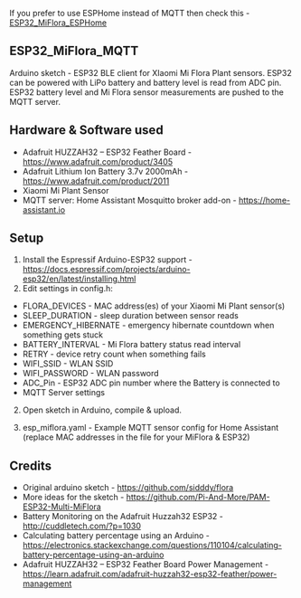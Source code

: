If you prefer to use ESPHome instead of MQTT then check this - [ESP32_MiFlora_ESPHome](https://github.com/e6on/ESP32_MiFlora_ESPHome)

## ESP32_MiFlora_MQTT

Arduino sketch - ESP32 BLE client for XIaomi Mi Flora Plant sensors. ESP32 can be powered with LiPo battery and battery level is read from ADC pin. ESP32 battery level and Mi Flora sensor measurements are pushed to the MQTT server.

## Hardware & Software used

- Adafruit HUZZAH32 – ESP32 Feather Board - https://www.adafruit.com/product/3405
- Adafruit Lithium Ion Battery 3.7v 2000mAh - https://www.adafruit.com/product/2011
- Xiaomi Mi Plant Sensor
- MQTT server: Home Assistant Mosquitto broker add-on - https://home-assistant.io

## Setup

1. Install the Espressif Arduino-ESP32 support - https://docs.espressif.com/projects/arduino-esp32/en/latest/installing.html
2. Edit settings in config.h:
- FLORA_DEVICES - MAC address(es) of your Xiaomi Mi Plant sensor(s)
- SLEEP_DURATION - sleep duration between sensor reads
- EMERGENCY_HIBERNATE - emergency hibernate countdown when something gets stuck
- BATTERY_INTERVAL - Mi Flora battery status read interval
- RETRY - device retry count when something fails
- WIFI_SSID - WLAN SSID
- WIFI_PASSWORD - WLAN password
- ADC_Pin - ESP32 ADC pin number where the Battery is connected to
- MQTT Server settings

2. Open sketch in Arduino, compile & upload.

3. esp_miflora.yaml - Example MQTT sensor config for Home Assistant (replace MAC addresses in the file for your MiFlora & ESP32)

## Credits

- Original arduino sketch - https://github.com/sidddy/flora
- More ideas for the sketch - https://github.com/Pi-And-More/PAM-ESP32-Multi-MiFlora
- Battery Monitoring on the Adafruit Huzzah32 ESP32 - http://cuddletech.com/?p=1030
- Calculating battery percentage using an Arduino - https://electronics.stackexchange.com/questions/110104/calculating-battery-percentage-using-an-arduino
- Adafruit HUZZAH32 – ESP32 Feather Board Power Management - https://learn.adafruit.com/adafruit-huzzah32-esp32-feather/power-management

